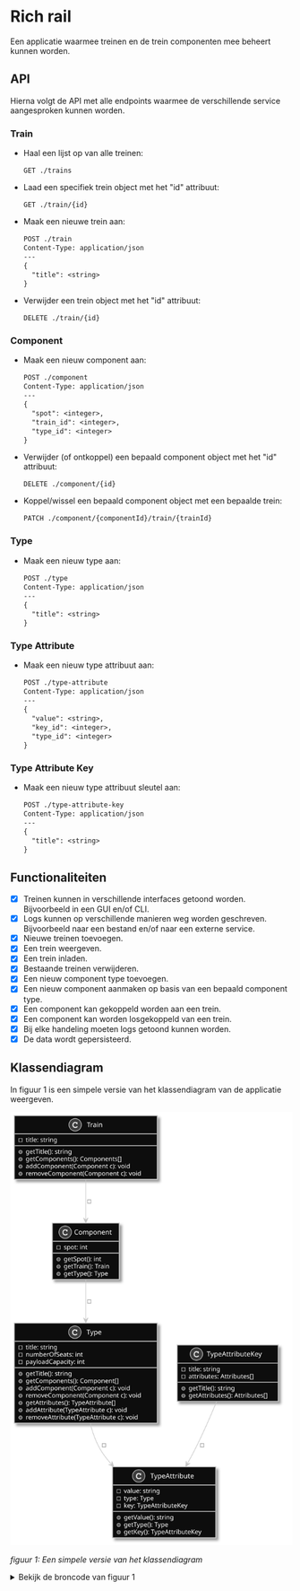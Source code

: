 # Rich rail

Een applicatie waarmee treinen en de trein componenten mee beheert kunnen worden.

## API

Hierna volgt de API met alle endpoints waarmee de verschillende service aangesproken kunnen worden.

### Train

- Haal een lijst op van alle treinen:
  ```
  GET ./trains
  ```
- Laad een specifiek trein object met het "id" attribuut:
  ```
  GET ./train/{id}
  ```
- Maak een nieuwe trein aan:
  ```
  POST ./train
  Content-Type: application/json
  ---
  {
    "title": <string>
  }
  ```
- Verwijder een trein object met het "id" attribuut:
  ```
  DELETE ./train/{id}
  ```
  
### Component

- Maak een nieuw component aan:
  ```
  POST ./component
  Content-Type: application/json
  ---
  {
    "spot": <integer>,
    "train_id": <integer>,
    "type_id": <integer>
  }
  ```
- Verwijder (of ontkoppel) een bepaald component object met het "id" attribuut:
  ```
  DELETE ./component/{id}
  ```
- Koppel/wissel een bepaald component object met een bepaalde trein:
  ```
  PATCH ./component/{componentId}/train/{trainId}
  ```

### Type

- Maak een nieuw type aan:
  ```
  POST ./type
  Content-Type: application/json
  ---
  {
    "title": <string>
  }
  ```

### Type Attribute

- Maak een nieuw type attribuut aan:
  ```
  POST ./type-attribute
  Content-Type: application/json
  ---
  {
    "value": <string>,
    "key_id": <integer>,
    "type_id": <integer>
  }
  ```
### Type Attribute Key

- Maak een nieuw type attribuut sleutel aan:
  ```
  POST ./type-attribute-key
  Content-Type: application/json
  ---
  {
    "title": <string>
  }
  ```

## Functionaliteiten

- [x] Treinen kunnen in verschillende interfaces getoond worden. Bijvoorbeeld in een GUI en/of CLI.
- [x] Logs kunnen op verschillende manieren weg worden geschreven. Bijvoorbeeld naar een bestand en/of naar een externe service.
- [x] Nieuwe treinen toevoegen.
- [x] Een trein weergeven.
- [x] Een trein inladen.
- [x] Bestaande treinen verwijderen.
- [x] Een nieuw component type toevoegen.
- [x] Een nieuw component aanmaken op basis van een bepaald component type.
- [x] Een component kan gekoppeld worden aan een trein.
- [x] Een component kan worden losgekoppeld van een trein.
- [x] Bij elke handeling moeten logs getoond kunnen worden.
- [x] De data wordt gepersisteerd. 

## Klassendiagram

In figuur 1 is een simpele versie van het klassendiagram van de applicatie weergeven.

![figuur 1](./docs/assets/simpel-klassendiagram.svg)

_figuur 1: Een simpele versie van het klassendiagram_

<details><summary>Bekijk de broncode van figuur 1</summary>
<p>
  
```plantuml:simpel-klassendiagram
skinparam monochrome reverse

class Train {
  - title: string
  + getTitle(): string
  + getComponents(): Components[]
  + addComponent(Component c): void
  + removeComponent(Component c): void
}

class Type {
  - title: string
  - numberOfSeats: int
  - payloadCapacity: int
  + getTitle(): string
  + getComponents(): Component[]
  + addComponent(Component c): void
  + removeComponent(Component c): void
  + getAttributes(): TypeAttribute[]
  + addAttribute(TypeAttribute c): void
  + removeAttribute(TypeAttribute c): void
}

class TypeAttribute {
  - value: string
  - type: Type
  - key: TypeAttributeKey
  + getValue(): string
  + getType(): Type
  + getKey(): TypeAttributeKey
}

class TypeAttributeKey {
  - title: string
  - attributes: Attributes[]
  + getTitle(): string
  + getAttributes(): Attributes[]
}

class Component {
  - spot: int
  + getSpot(): int
  + getTrain(): Train
  + setTrain(): Train
  + getType(): Type
}

Train --> Component: - components: Components[]
Component --> Type: - type: Type
Type --> TypeAttribute: - attributes: Attributes[]
TypeAttributeKey --> TypeAttribute: - attributes: Attributes[]
```

</p>
</details>
